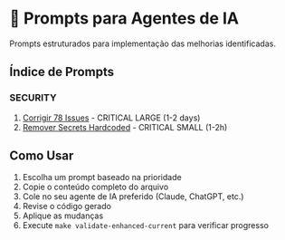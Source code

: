 # 🤖 Prompts para Agentes de IA

Prompts estruturados para implementação das melhorias identificadas.

## Índice de Prompts

### SECURITY

1. [Corrigir 78 Issues](./01-corrigir-78-issues.md) - CRITICAL LARGE (1-2 days)
2. [Remover Secrets Hardcoded](./02-remover-secrets-hardcoded.md) - CRITICAL SMALL (1-2h)

## Como Usar

1. Escolha um prompt baseado na prioridade
2. Copie o conteúdo completo do arquivo
3. Cole no seu agente de IA preferido (Claude, ChatGPT, etc.)
4. Revise o código gerado
5. Aplique as mudanças
6. Execute `make validate-enhanced-current` para verificar progresso

